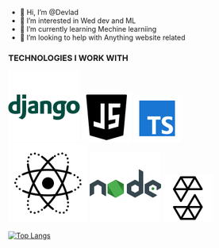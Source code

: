 - 👋 Hi, I’m @Devlad
- 👀 I’m interested in Wed dev and ML
- 🌱 I’m currently learning Mechine learniing
- 🤔 I’m looking to help with Anything website related
 
 ### TECHNOLOGIES I WORK WITH
 ![django](https://github.com/devla-d/devla-d/blob/main/images/icons8-django-144.png)
 ![Javascript 🚀](https://github.com/devla-d/devla-d/blob/main/images/icons8-javascript-logo.png)
 ![Typescript 🚀](https://github.com/devla-d/devla-d/blob/main/images/typescript.png)
 ![React.js 🚀](https://github.com/devla-d/devla-d/blob/main/images/react.png)
 ![Node.js](https://github.com/devla-d/devla-d/blob/main/images/nodejs.png)
![ Solidity 🥇](https://github.com/devla-d/devla-d/blob/main/images/solidity.png)


[![Top Langs](https://github-readme-stats.vercel.app/api/top-langs/?username=devl-ad&layout=compact&langs_count=12)](https://github.com/alabo-excel/github-readme-stats)
